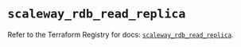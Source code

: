 # `scaleway_rdb_read_replica`

Refer to the Terraform Registry for docs: [`scaleway_rdb_read_replica`](https://registry.terraform.io/providers/scaleway/scaleway/2.49.0/docs/resources/rdb_read_replica).
